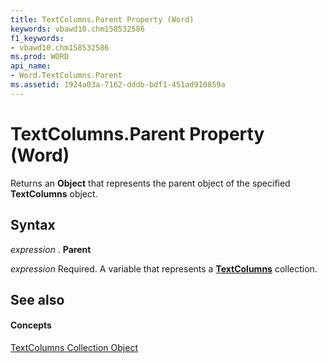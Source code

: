 ```yaml
---
title: TextColumns.Parent Property (Word)
keywords: vbawd10.chm158532586
f1_keywords:
- vbawd10.chm158532586
ms.prod: WORD
api_name:
- Word.TextColumns.Parent
ms.assetid: 1924a03a-7162-dddb-bdf1-451ad910859a
---
```



# TextColumns.Parent Property (Word)

Returns an  **Object** that represents the parent object of the specified **TextColumns** object.


## Syntax

 _expression_ . **Parent**

 _expression_ Required. A variable that represents a **[TextColumns](textcolumns-objectword.md)** collection.


## See also


#### Concepts


[TextColumns Collection Object](textcolumns-objectword.md)

